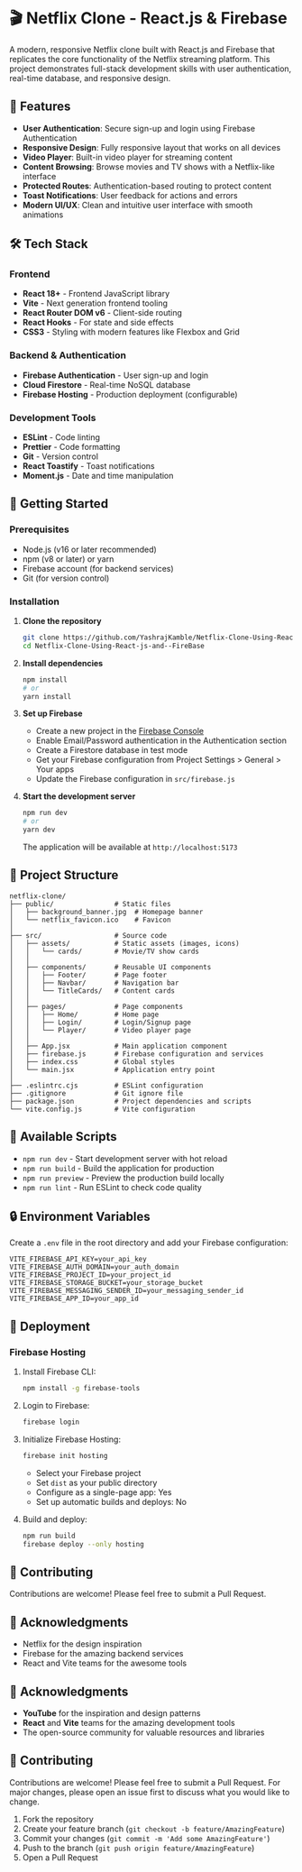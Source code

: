 # 🎬 Netflix Clone - React.js & Firebase

A modern, responsive Netflix clone built with React.js and Firebase that replicates the core functionality of the Netflix streaming platform. This project demonstrates full-stack development skills with user authentication, real-time database, and responsive design.

<!-- ![Netflix Clone Preview](./public/background_banner.jpg) -->

## 🌟 Features

- **User Authentication**: Secure sign-up and login using Firebase Authentication
- **Responsive Design**: Fully responsive layout that works on all devices
- **Video Player**: Built-in video player for streaming content
- **Content Browsing**: Browse movies and TV shows with a Netflix-like interface
- **Protected Routes**: Authentication-based routing to protect content
- **Toast Notifications**: User feedback for actions and errors
- **Modern UI/UX**: Clean and intuitive user interface with smooth animations

## 🛠️ Tech Stack

### Frontend
- **React 18+** - Frontend JavaScript library
- **Vite** - Next generation frontend tooling
- **React Router DOM v6** - Client-side routing
- **React Hooks** - For state and side effects
- **CSS3** - Styling with modern features like Flexbox and Grid

### Backend & Authentication
- **Firebase Authentication** - User sign-up and login
- **Cloud Firestore** - Real-time NoSQL database
- **Firebase Hosting** - Production deployment (configurable)

### Development Tools
- **ESLint** - Code linting
- **Prettier** - Code formatting
- **Git** - Version control
- **React Toastify** - Toast notifications
- **Moment.js** - Date and time manipulation

## 🚀 Getting Started

### Prerequisites

- Node.js (v16 or later recommended)
- npm (v8 or later) or yarn
- Firebase account (for backend services)
- Git (for version control)

### Installation

1. **Clone the repository**
   ```bash
   git clone https://github.com/YashrajKamble/Netflix-Clone-Using-React-js-and--FireBase.git
   cd Netflix-Clone-Using-React-js-and--FireBase
   ```

2. **Install dependencies**
   ```bash
   npm install
   # or
   yarn install
   ```

3. **Set up Firebase**
   - Create a new project in the [Firebase Console](https://console.firebase.google.com/)
   - Enable Email/Password authentication in the Authentication section
   - Create a Firestore database in test mode
   - Get your Firebase configuration from Project Settings > General > Your apps
   - Update the Firebase configuration in `src/firebase.js`

4. **Start the development server**
   ```bash
   npm run dev
   # or
   yarn dev
   ```
   
   The application will be available at `http://localhost:5173`

## 📂 Project Structure

```
netflix-clone/
├── public/               # Static files
│   ├── background_banner.jpg  # Homepage banner
│   └── netflix_favicon.ico    # Favicon
│
├── src/                  # Source code
│   ├── assets/           # Static assets (images, icons)
│   │   └── cards/        # Movie/TV show cards
│   │
│   ├── components/       # Reusable UI components
│   │   ├── Footer/       # Page footer
│   │   ├── Navbar/       # Navigation bar
│   │   └── TitleCards/   # Content cards
│   │
│   ├── pages/            # Page components
│   │   ├── Home/         # Home page
│   │   ├── Login/        # Login/Signup page
│   │   └── Player/       # Video player page
│   │
│   ├── App.jsx           # Main application component
│   ├── firebase.js       # Firebase configuration and services
│   ├── index.css         # Global styles
│   └── main.jsx          # Application entry point
│
├── .eslintrc.cjs         # ESLint configuration
├── .gitignore            # Git ignore file
├── package.json          # Project dependencies and scripts
└── vite.config.js        # Vite configuration
```

## 🔧 Available Scripts

- `npm run dev` - Start development server with hot reload
- `npm run build` - Build the application for production
- `npm run preview` - Preview the production build locally
- `npm run lint` - Run ESLint to check code quality

## 🔒 Environment Variables

Create a `.env` file in the root directory and add your Firebase configuration:

```env
VITE_FIREBASE_API_KEY=your_api_key
VITE_FIREBASE_AUTH_DOMAIN=your_auth_domain
VITE_FIREBASE_PROJECT_ID=your_project_id
VITE_FIREBASE_STORAGE_BUCKET=your_storage_bucket
VITE_FIREBASE_MESSAGING_SENDER_ID=your_messaging_sender_id
VITE_FIREBASE_APP_ID=your_app_id
```

## 🚀 Deployment

### Firebase Hosting

1. Install Firebase CLI:
   ```bash
   npm install -g firebase-tools
   ```

2. Login to Firebase:
   ```bash
   firebase login
   ```

3. Initialize Firebase Hosting:
   ```bash
   firebase init hosting
   ```
   - Select your Firebase project
   - Set `dist` as your public directory
   - Configure as a single-page app: Yes
   - Set up automatic builds and deploys: No

4. Build and deploy:
   ```bash
   npm run build
   firebase deploy --only hosting
   ```

## 🤝 Contributing

Contributions are welcome! Please feel free to submit a Pull Request.


## 🙏 Acknowledgments

- Netflix for the design inspiration
- Firebase for the amazing backend services
- React and Vite teams for the awesome tools


## 🙏 Acknowledgments

- **YouTube** for the inspiration and design patterns
- **React** and **Vite** teams for the amazing development tools
- The open-source community for valuable resources and libraries

## 🤝 Contributing

Contributions are welcome! Please feel free to submit a Pull Request. For major changes, please open an issue first to discuss what you would like to change.

1. Fork the repository
2. Create your feature branch (`git checkout -b feature/AmazingFeature`)
3. Commit your changes (`git commit -m 'Add some AmazingFeature'`)
4. Push to the branch (`git push origin feature/AmazingFeature`)
5. Open a Pull Request
